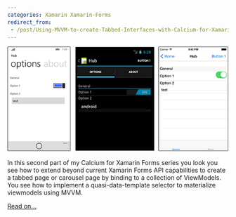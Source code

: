 ```yaml
---
categories: Xamarin Xamarin-Forms
redirect_from:
 - /post/Using-MVVM-to-create-Tabbed-Interfaces-with-Calcium-for-Xamarin-Forms.aspx.html
---
```


![Screen shot of three devices](/assets/images/UsingMvvmToCreateTabbedInterfacesWithCalciumForXamarinForms.png)

In this second part of my Calcium for Xamarin Forms series you look you see how to extend beyond current Xamarin Forms API capabilities 
to create a tabbed page or carousel page by binding to a collection of ViewModels. 
You see how to implement a quasi-data-template selector to materialize viewmodels using MVVM.

[Read on...](http://www.codeproject.com/Articles/818496/Using-MVVM-to-create-Tabbed-Interfaces-with-Calciu)